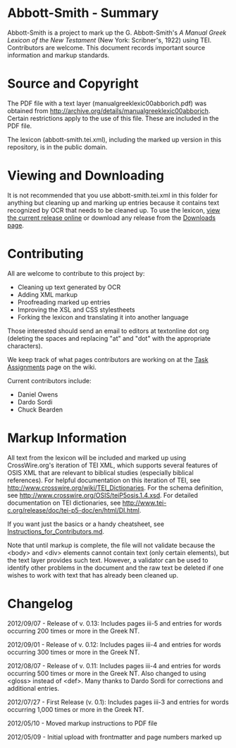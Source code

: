 Abbott-Smith - Summary
======================

Abbott-Smith is a project to mark up the G. Abbott-Smith's *A Manual Greek Lexicon of the New Testament* (New York: Scribner's, 1922) using TEI. Contributors are welcome. This document records important source information and markup standards.

Source and Copyright
=

The PDF file with a text layer (manualgreeklexic00abborich.pdf) was obtained from http://archive.org/details/manualgreeklexic00abborich. Certain restrictions apply to the use of this file. These are included in the PDF file.

The lexicon (abbott-smith.tei.xml), including the marked up version in this repository, is in the public domain. 

Viewing and Downloading
=

It is not recommended that you use abbott-smith.tei.xml in this folder for anything but cleaning up and marking up entries because it contains text recognized by OCR that needs to be cleaned up. To use the lexicon, [view the current release online](http://www.textonline.org/files/abbott-smith/abbott-smith.current_release.html) or download any release from the [Downloads page](https://github.com/translatable-exegetical-tools/Abbott-Smith/downloads).

Contributing
=

All are welcome to contribute to this project by: 
* Cleaning up text generated by OCR
* Adding XML markup
* Proofreading marked up entries
* Improving the XSL and CSS stylestheets
* Forking the lexicon and translating it into another language

Those interested should send an email to editors at textonline dot org (deleting the spaces and replacing "at" and "dot" with the appropriate characters). 

We keep track of what pages contributors are working on at the [Task Assignments](https://github.com/translatable-exegetical-tools/Abbott-Smith/wiki/Task-Assignments) page on the wiki. 

Current contributors include: 
* Daniel Owens
* Dardo Sordi
* Chuck Bearden

Markup Information
=

All text from the lexicon will be included and marked up using CrossWire.org's iteration of TEI XML, which supports several features of OSIS XML that are relevant to biblical studies (especially biblical references). For helpful documentation on this iteration of TEI, see http://www.crosswire.org/wiki/TEI_Dictionaries. For the schema definition, see http://www.crosswire.org/OSIS/teiP5osis.1.4.xsd. For detailed documentation on TEI dictionaries, see http://www.tei-c.org/release/doc/tei-p5-doc/en/html/DI.html. 

If you want just the basics or a handy cheatsheet, see [Instructions_for_Contributors.md](https://github.com/translatable-exegetical-tools/Abbott-Smith/blob/master/Instructions_for_Contributors.md).

Note that until markup is complete, the file will not validate because the &lt;body> and &lt;div> elements cannot contain text (only certain elements), but the text layer provides such text. However, a validator can be used to identify other problems in the document and the raw text be deleted if one wishes to work with text that has already been cleaned up.

Changelog
=

2012/09/07 - Release of v. 0.13: Includes pages iii-5 and entries for words occurring 200 times or more in the Greek NT. 

2012/09/01 - Release of v. 0.12: Includes pages iii-4 and entries for words occurring 300 times or more in the Greek NT. 

2012/08/07 - Release of v. 0.11: Includes pages iii-4 and entries for words occurring 500 times or more in the Greek NT. Also changed to using &lt;gloss> instead of &lt;def>. Many thanks to Dardo Sordi for corrections and additional entries.

2012/07/27 - First Release (v. 0.1): Includes pages iii-3 and entries for words occurring 1,000 times or more in the Greek NT. 

2012/05/10 - Moved markup instructions to PDF file

2012/05/09 - Initial upload with frontmatter and page numbers marked up
